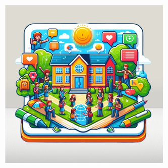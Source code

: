 <div>
    <a href="![alt text](https://github.com/Amish-Anand-Sherlekar/ClassCollab/blob/main/assets/images/appIcon.png)" target="_blank">
      <img src="https://raw.githubusercontent.com/Amish-Anand-Sherlekar/ClassCollab/main/assets/images/appIcon.png?token=GHSAT0AAAAAACRBGNY6HXEF63HNICMREDHCZRBATYQ" alt="Project Banner">
    </a>
</div>